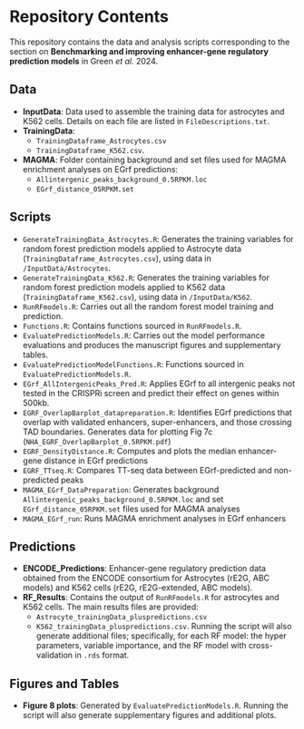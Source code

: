 # Repository Contents

This repository contains the data and analysis scripts corresponding to the section on **Benchmarking and improving enhancer-gene regulatory prediction models** in Green *et al.* 2024.

## Data

- **InputData**: Data used to assemble the training data for astrocytes and K562 cells. Details on each file are listed in `FileDescriptions.txt`.
- **TrainingData**: 
  - `TrainingDataframe_Astrocytes.csv`
  - `TrainingDataframe_K562.csv`.
- **MAGMA**: Folder containing background and set files used for MAGMA enrichment analyses on EGrf predictions:
  - `Allintergenic_peaks_background_0.5RPKM.loc`
  - `EGrf_distance_05RPKM.set`
	 	  

## Scripts

- `GenerateTrainingData_Astrocytes.R`: Generates the training variables for random forest prediction models applied to Astrocyte data (`TrainingDataframe_Astrocytes.csv`), using data in `/InputData/Astrocytes`.
- `GenerateTrainingData_K562.R`: Generates the training variables for random forest prediction models applied to K562 data (`TrainingDataframe_K562.csv`), using data in `/InputData/K562`.
- `RunRFmodels.R`: Carries out all the random forest model training and prediction.
- `Functions.R`: Contains functions sourced in `RunRFmodels.R`.
- `EvaluatePredictionModels.R`: Carries out the model performance evaluations and produces the manuscript figures and supplementary tables.
- `EvaluatePredictionModelFunctions.R`: Functions sourced in `EvaluatePredictionModels.R`.
- `EGrf_AllIntergenicPeaks_Pred.R`: Applies EGrf to all intergenic peaks not tested in the CRISPRi screen and predict their effect on genes within 500kb.
- `EGRF_OverlapBarplot_datapreparation.R`: Identifies EGrf predictions that overlap with validated enhancers, super-enhancers, and those crossing TAD boundaries. Generates data for plotting Fig 7c (`NHA_EGRF_OverlapBarplot_0.5RPKM.pdf`)
- `EGRF_DensityDistance.R`: Computes and plots the median enhancer-gene distance in EGrf predictions 
- `EGRF_TTseq.R`: Compares TT-seq data between EGrf-predicted and non-predicted peaks
- `MAGMA_EGrf_DataPreparation`: Generates background `Allintergenic_peaks_background_0.5RPKM.loc` and set `EGrf_distance_05RPKM.set` files used for MAGMA analyses
- `MAGMA_EGrf_run`: Runs MAGMA enrichment analyses in EGrf enhancers

## Predictions

- **ENCODE_Predictions**: Enhancer-gene regulatory prediction data obtained from the ENCODE consortium for Astrocytes (rE2G, ABC models) and K562 cells (rE2G, rE2G-extended, ABC models).
- **RF_Results**: Contains the output of `RunRFmodels.R` for astrocytes and K562 cells. The main results files are provided:
  - `Astrocyte_trainingData_pluspredictions.csv`
  - `K562_trainingData_pluspredictions.csv`. 
  Running the script will also generate additional files; specifically, for each RF model: the hyper parameters, variable importance, and the RF model with cross-validation in `.rds` format.

## Figures and Tables

- **Figure 8 plots**: Generated by `EvaluatePredictionModels.R`. Running the script will also generate supplementary figures and additional plots.
